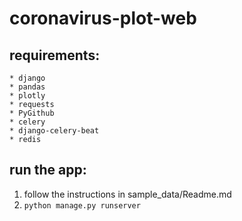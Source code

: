 # coronavirus-plot-web

## requirements:
    * django
    * pandas
    * plotly
    * requests
    * PyGithub
    * celery
    * django-celery-beat
    * redis

## run the app:
1. follow the instructions in sample_data/Readme.md
2. `python manage.py runserver`